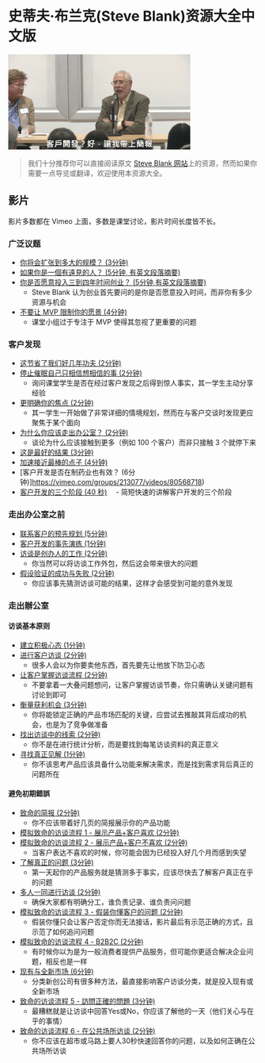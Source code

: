 # 史蒂夫·布兰克(Steve Blank)资源大全中文版

![于布朗大学演讲撷取内容与简单对白](funny-steve-blank.gif)

> 我们十分推荐你可以直接阅读原文 [Steve Blank 网站](https://steveblank.com/)上的资源，然而如果你需要一点导览或翻译，欢迎使用本资源大全。

## 影片

影片多数都在 Vimeo 上面，多数是课堂讨论，影片时间长度皆不长。

### 广泛议题

- [你将会扩张到多大的规模？ (3分钟)](https://vimeo.com/groups/190717/videos/68458085)
- [如果你是一個有遠見的人？ (5分钟, 有英文段落摘要)](https://vimeo.com/groups/213077/videos/78513699)
- [你是否愿意投入三到四年时间创业？ (5分钟,有英文段落摘要)](https://vimeo.com/groups/213077/videos/81260482)
	- Steve Blank 认为创业首先要问的是你是否愿意投入时间，而非你有多少资源与机会
- [不要让 MVP 限制你的愿景 (4分钟)](https://vimeo.com/groups/190717/videos/68475350)
	- 课堂小组过于专注于 MVP 使得其忽视了更重要的问题

### 客户发现

- [这节省了我们好几年功夫 (2分钟)](https://vimeo.com/groups/213077/videos/76660776)
- [停止催眠自己只相信想相信的事 (2分钟)](https://vimeo.com/groups/213077/videos/79544174)
    - 询问课堂学生是否在经过客户发现之后得到惊人事实，其一学生主动分享经验
- [更明确你的焦点 (2分钟)](https://vimeo.com/groups/213077/videos/79544140)
	- 其一学生一开始做了非常详细的情境规划，然而在与客户交谈时发现更应聚焦于某个面向
- [为什么你应该走出办公室？ (2分钟)](https://vimeo.com/groups/213077/videos/79755368)
	- 谈论为什么应该接触到更多（例如 100 个客户）而非只接触 3 个就停下来
- [这是最好的结果 (3分钟)](https://vimeo.com/groups/213077/videos/79764479)
- [加速接近最棒的点子 (4分钟)](https://vimeo.com/groups/213077/videos/81146693)
- [客户开发是否在制药业也有效？ (6分钟)]https://vimeo.com/groups/213077/videos/80568718)
- [客户开发的三个阶段 (40 秒)](https://vimeo.com/groups/204136/videos/87303495)
    　- 简短快速的讲解客户开发的三个阶段

### 走出办公室之前

- [联系客户的预先规划 (5分钟)](https://vimeo.com/groups/204136/videos/87303446)
- [客户开发的事先演练 (1分钟)](https://vimeo.com/groups/204136/videos/87302981)
- [访谈是创办人的工作 (2分钟)](https://vimeo.com/groups/204136/videos/87302891)
	- 你当然可以将访谈工作外包，然后这会带来很大的问题
- [假设验证的成功与失败 (2分钟)](https://vimeo.com/groups/204136/videos/87302754)
	- 你应该事先猜测访谈可能的结果，这样才会感受到可能的意外发现

### 走出辦公室

#### 访谈基本原则

- [建立积极心态 (1分钟)](https://vimeo.com/groups/204136/videos/87302631)
- [进行客户访谈 (2分钟)](https://vimeo.com/groups/204136/videos/87302479)
    - 很多人会以为你要卖他东西，首先要先让他放下防卫心态
- [让客户掌握访谈流程 (2分钟)](https://vimeo.com/groups/204136/videos/87302329)
    - 不要拿着一大叠问题想问，让客户掌握访谈节奏，你只需确认关键问题有讨论到即可
- [衡量获利机会 (3分钟)](https://vimeo.com/groups/204136/videos/87302172)
    - 你将能锁定正确的产品市场匹配的关键，应尝试去推敲其背后成功的机会，也是为了竞争做准备
- [找出访谈中的线索 (2分钟)](https://vimeo.com/groups/204136/videos/87301903)
    - 你不是在进行统计分析，而是要找到每笔访谈资料的真正意义
- [寻找真正见解 (1分钟)](https://vimeo.com/groups/204136/videos/87301695)
    - 你不该思考产品应该具备什么功能来解决需求，而是找到需求背后真正的问题所在

#### 避免初期錯誤

- [致命的简报 (2分钟)](https://vimeo.com/groups/204136/videos/76171146)
    - 你不应该带着好几页的简报展示你的产品功能
- [模拟致命的访谈流程 1 - 展示产品+客户喜欢 (2分钟)](https://vimeo.com/groups/204136/videos/76390080)
- [模拟致命的访谈流程 2 - 展示产品+客户不喜欢 (2分钟)](https://vimeo.com/groups/204136/videos/76172223)
    - 当客户表达不喜欢的时候，你可能会因为已经投入好几个月而感到失望
- [了解真正的问题 (3分钟)](https://vimeo.com/groups/204136/videos/76173388)
    - 第一天起你的产品服务就是猜测多于事实，应该尽快去了解客户真正在乎的问题
- [多人一同进行访谈 (2分钟)](https://vimeo.com/groups/204136/videos/76175265)
    - 确保大家都有明确分工，谁负责记录、谁负责问问题
- [模拟致命的访谈流程 3 - 假装你懂客户的问题 (2分钟)](https://vimeo.com/groups/204136/videos/76175907)
    - 假装你懂只会让客户否定你而无法接话，影片最后有示范正确的方式，且示范了如何追问问题
- [模拟致命的访谈流程 4 - B2B2C (2分钟)](https://vimeo.com/groups/204136/videos/73674284)
    - 有时候你以为是为一般消费者提供产品服务，但可能你更适合解决企业问题，相反也是一样
- [现有与全新市场 (6分钟)](https://vimeo.com/groups/204136/videos/73674022)
    - 分类新创公司有很多种方法，最直接影响客户访谈分类，就是投入现有或全新市场
- [致命的访谈流程 5 - 訪問正確的問題 (3分钟)](https://vimeo.com/groups/204136/videos/74338298)
    - 最糟糕就是让访谈中回答Yes或No，你应该了解他的一天（他们关心与在乎的事情）
- [致命的访谈流程 6 - 在公共场所访谈 (2分钟)](https://vimeo.com/groups/204136/videos/73711818)
    - 你不应该在超市或马路上要人30秒快速回答你的问题，以及如何正确在公共场所访谈